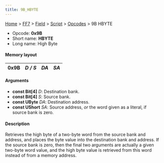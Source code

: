 ```yaml
---
title: 9B_HBYTE
---
```


[Home](../../../../index.md) > [FF7](../../../../FF7.md) > [Field](../../../Field.md) > [Script](../../Script.md) > [Opcodes](../Opcodes.md) > 9B HBYTE

-   Opcode: **0x9B**
-   Short name: **HBYTE**
-   Long name: High Byte

#### Memory layout

| 0x9B | *D / S* | *DA* | *SA* |
|------|---------|------|------|

#### Arguments

-   **const Bit\[4\]** *D*: Destination bank.
-   **const Bit\[4\]** *S*: Source bank.
-   **const UByte** *DA*: Destination address.
-   **const UShort** *SA*: Source address, *or* the word given as a literal, if source bank is zero.

#### Description

Retrieves the high byte of a two-byte word from the source bank and address, and places the byte value into the destination bank and address. If the source bank is zero, then the final two arguments are actually a given two-byte word value, and the high byte value is retrieved from this word instead of from a memory address.
